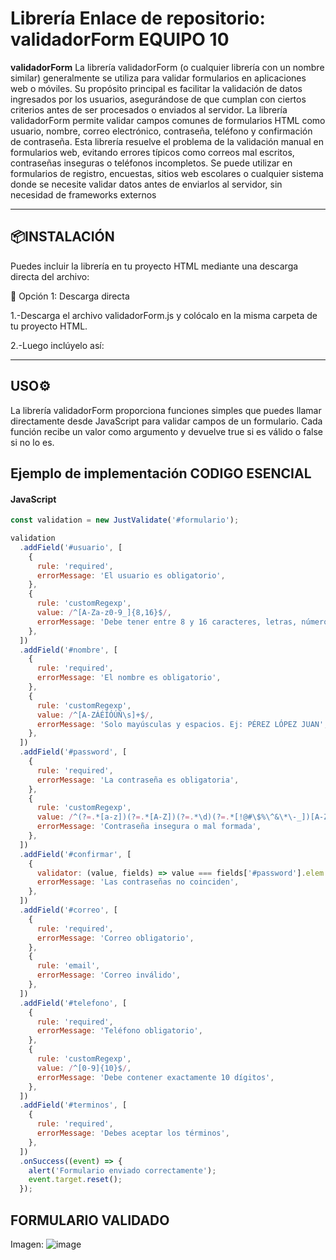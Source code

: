 # Librería Enlace de repositorio: validadorForm EQUIPO 10


**validadorForm** 
La librería validadorForm (o cualquier librería con un nombre similar) generalmente se utiliza para validar formularios en aplicaciones web o móviles. 
Su propósito principal es facilitar la validación de datos ingresados por los usuarios, asegurándose de que cumplan con ciertos criterios antes de ser procesados o enviados al servidor.
La librería validadorForm permite validar campos comunes de formularios HTML como usuario, nombre, correo electrónico, contraseña, teléfono y confirmación de contraseña.
Esta librería resuelve el problema de la validación manual en formularios web, evitando errores típicos como correos mal escritos, contraseñas inseguras o teléfonos incompletos.
Se puede utilizar en formularios de registro, encuestas, sitios web escolares o cualquier sistema donde se necesite validar datos antes de enviarlos al servidor, sin necesidad de frameworks externos

---

## 📦INSTALACIÓN
Puedes incluir la librería en tu proyecto HTML mediante una descarga directa del archivo:

🔹 Opción 1: Descarga directa

1.-Descarga el archivo validadorForm.js y colócalo en la misma carpeta de tu proyecto HTML.

2.-Luego inclúyelo así:
<script src="https://cdn.jsdelivr.net/npm/just-validate@4.2.0/dist/just-validate.production.min.js"></script>

---

## USO⚙️
La librería validadorForm proporciona funciones simples que puedes llamar directamente desde JavaScript para validar campos de un formulario. 
Cada función recibe un valor como argumento y devuelve true si es válido o false si no lo es.

## Ejemplo de implementación CODIGO ESENCIAL

#### JavaScript
```javascript
const validation = new JustValidate('#formulario');

validation
  .addField('#usuario', [
    {
      rule: 'required',
      errorMessage: 'El usuario es obligatorio',
    },
    {
      rule: 'customRegexp',
      value: /^[A-Za-z0-9_]{8,16}$/,
      errorMessage: 'Debe tener entre 8 y 16 caracteres, letras, números o guion bajo',
    },
  ])
  .addField('#nombre', [
    {
      rule: 'required',
      errorMessage: 'El nombre es obligatorio',
    },
    {
      rule: 'customRegexp',
      value: /^[A-ZÁÉÍÓÚÑ\s]+$/,
      errorMessage: 'Solo mayúsculas y espacios. Ej: PÉREZ LÓPEZ JUAN',
    },
  ])
  .addField('#password', [
    {
      rule: 'required',
      errorMessage: 'La contraseña es obligatoria',
    },
    {
      rule: 'customRegexp',
      value: /^(?=.*[a-z])(?=.*[A-Z])(?=.*\d)(?=.*[!@#\$%\^&\*\-_])[A-Za-z\d!@#\$%\^&\*\-_]{8,}$/,
      errorMessage: 'Contraseña insegura o mal formada',
    },
  ])
  .addField('#confirmar', [
    {
      validator: (value, fields) => value === fields['#password'].elem.value,
      errorMessage: 'Las contraseñas no coinciden',
    },
  ])
  .addField('#correo', [
    {
      rule: 'required',
      errorMessage: 'Correo obligatorio',
    },
    {
      rule: 'email',
      errorMessage: 'Correo inválido',
    },
  ])
  .addField('#telefono', [
    {
      rule: 'required',
      errorMessage: 'Teléfono obligatorio',
    },
    {
      rule: 'customRegexp',
      value: /^[0-9]{10}$/,
      errorMessage: 'Debe contener exactamente 10 dígitos',
    },
  ])
  .addField('#terminos', [
    {
      rule: 'required',
      errorMessage: 'Debes aceptar los términos',
    },
  ])
  .onSuccess((event) => {
    alert('Formulario enviado correctamente');
    event.target.reset();
  });

```

## FORMULARIO VALIDADO
Imagen:
![image](https://github.com/user-attachments/assets/ef939461-111f-457e-8d40-e3b2fd311bf7)



